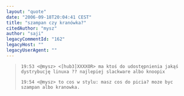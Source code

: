 ```yaml
---
layout: "quote"
date: "2006-09-18T20:04:41 CEST"
title: "szampan czy kranówka?"
citedAuthor: "mysz"
author: "saji"
legacyCommentId: "162"
legacyHost: ""
legacyUserAgent: ""
---
```



<blockquote><tt><p><code>19:53 &lt;@mysz&gt; &lt;[hub3]XXXXOR&gt; ma ktoś do udostępnienia jakąś dystrybucję linuxa ?? najlepiej slackware albo knoopix<br>
19:54 &lt;@mysz&gt; to cos w stylu: masz cos do picia? moze byc szampan albo kranowka.</code></p></tt></blockquote>
